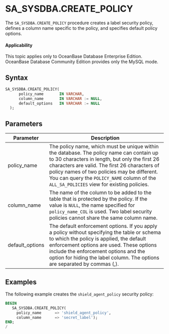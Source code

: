 SA_SYSDBA.CREATE_POLICY
============================================

The `SA_SYSDBA.CREATE_POLICY` procedure creates a label security policy, defines a column name specific to the policy, and specifies default policy options.

  <main id="notice" >
    <h4>Applicability</h4>
    <p>This topic applies only to OceanBase Database Enterprise Edition. OceanBase Database Community Edition provides only the MySQL mode. </p>
  </main>

Syntax
-----------

```sql
SA_SYSDBA.CREATE_POLICY(
      policy_name       IN VARCHAR,
      column_name       IN VARCHAR := NULL,
      default_options   IN VARCHAR := NULL
  );
```



Parameters
-------------



| **Parameter** | **Description** |
|-----------------|----------------------------------------------------------------------------------------------------------------------------------------------------|
| policy_name | The policy name, which must be unique within the database. The policy name can contain up to 30 characters in length, but only the first 26 characters are valid. The first 26 characters of policy names of two policies may be different.  You can query the `POLICY_NAME` column of the `ALL_SA_POLICIES` view for existing policies.  |
| column_name | The name of the column to be added to the table that is protected by the policy. If the value is `NULL`, the name specified for `policy_name_COL` is used. Two label security policies cannot share the same column name.  |
| default_options | The default enforcement options. If you apply a policy without specifying the table or schema to which the policy is applied, the default enforcement options are used. These options include the enforcement options and the option for hiding the label column. The options are separated by commas (,).  |



Examples
-----------

The following example creates the `shield_agent_policy` security policy:

```sql
BEGIN
   SA_SYSDBA.CREATE_POLICY(
     policy_name      => 'shield_agent_policy',
     column_name      => 'secret_label');
END;
/
```



